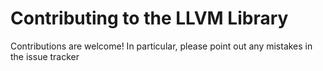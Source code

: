 # Contributing to the LLVM Library

Contributions are welcome! 
In particular, please point out any mistakes in the issue tracker